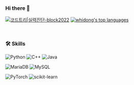 ### Hi there 👋
[![코드트리|실력진단-block2022](https://banner.codetree.ai/v1/banner/block2022)](https://www.codetree.ai/profiles/block2022)
[![whidong's top languages](https://github-readme-stats.vercel.app/api/top-langs/?username=whidong&theme=blue-green)](https://github.com/anuraghazra/github-readme-stats)

<br>

### 🛠 Skills
![Python](https://img.shields.io/badge/python-3670A0?style=flat-square&logo=python&logoColor=ffdd54)
![C++](https://img.shields.io/badge/c++-%2300599C.svg?style=flat-square&logo=c%2B%2B&logoColor=white)
![Java](https://img.shields.io/badge/java-%23ED8B00.svg?style=flat-square&logo=openjdk&logoColor=white)

![MariaDB](https://img.shields.io/badge/MariaDB-003545?style=flat-square&logo=mariadb&logoColor=white)
![MySQL](https://img.shields.io/badge/mysql-%2300f.svg?style=flat-square&logo=mysql&logoColor=white)

![PyTorch](https://img.shields.io/badge/PyTorch-%23EE4C2C.svg?style=flat-square&logo=PyTorch&logoColor=white)
![scikit-learn](https://img.shields.io/badge/scikit--learn-%23F7931E.svg?style=flat-square&logo=scikit-learn&logoColor=white)

<br>
<!--
**whidong/whidong** is a ✨ _special_ ✨ repository because its `README.md` (this file) appears on your GitHub profile.

<br>
https://github-readme-stats.vercel.app/api?username=whidong&show_icons=true&theme=ambient_gradient)

Here are some ideas to get you started:
- 🔭 I’m currently working on ...
- 🌱 I’m currently learning ...
- 👯 I’m looking to collaborate on ...
- 🤔 I’m looking for help with ...
- 💬 Ask me about ...
- 📫 How to reach me: ...
- 😄 Pronouns: ...
- ⚡ Fun fact: ...
-->
